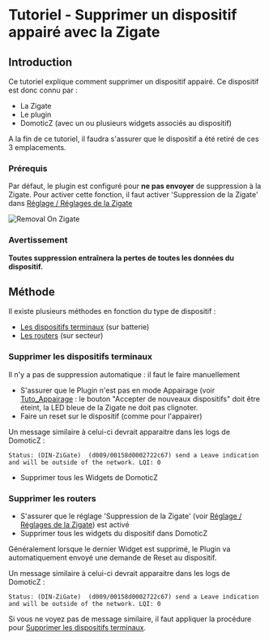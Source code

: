 # Tutoriel - Supprimer un dispositif appairé avec la Zigate


## Introduction

Ce tutoriel explique comment supprimer un dispositif appairé. 
Ce dispositif est donc connu par :
* La Zigate
* Le plugin
* DomoticZ (avec un ou plusieurs widgets associés au dispositif)

A la fin de ce tutoriel, il faudra s'assurer que le dispositif a été retiré de ces 3 emplacements.


### Prérequis

Par défaut, le plugin est configuré pour __ne pas envoyer__ de suppression à la Zigate. Pour activer cette fonction, il faut activer 'Suppression de la Zigate' dans [Réglage / Réglages de la Zigate](WebUI_Reglages.md#réglages-de-la-zigate)

![Removal On Zigate](https://github.com/pipiche38/Domoticz-Zigate-Wiki/blob/master/Images/EraseDeviceOnZigate.png)


### Avertissement

__Toutes suppression entraînera la pertes de toutes les données du dispositif.__


## Méthode

Il existe plusieurs méthodes en fonction du type de dispositif :

* [Les dispositifs terminaux](#supprimer-les-dispositifs-terminaux) (sur batterie)
* [Les routers](#supprimer-les-routers) (sur secteur)


### Supprimer les dispositifs terminaux

Il n'y a pas de suppression automatique : il faut le faire manuellement

* S'assurer que le Plugin n'est pas en mode Appairage (voir [Tuto_Appairage](Tuto_Appairage-dispositif.md) : le bouton "Accepter de nouveaux dispositifs" doit être éteint, la LED bleue de la Zigate ne doit pas clignoter.
* Faire un reset sur le dispositif (comme pour l'appairer)

Un message similaire à celui-ci devrait apparaitre dans les logs de DomoticZ :

`Status: (DIN-ZiGate)  (d009/00158d0002722c67) send a Leave indication and will be outside of the network. LQI: 0`

* Supprimer tous les Widgets de DomoticZ



### Supprimer les routers

* S'assurer que le réglage 'Suppression de la Zigate' (voir [Réglage / Réglages de la Zigate](WebUI_Reglages.md#réglages-de-la-zigate)) est activé
* Supprimer tous les widgets du dispositif dans DomoticZ

Généralement lorsque le dernier Widget est supprimé, le Plugin va automatiquement envoyé une demande de Reset au dispositif.

Un message similaire à celui-ci devrait apparaitre dans les logs de DomoticZ :

`Status: (DIN-ZiGate)  (d009/00158d0002722c67) send a Leave indication and will be outside of the network. LQI: 0`

Si vous ne voyez pas de message similaire, il faut appliquer la procédure pour [Supprimer les dispositifs terminaux](#supprimer-les-dispositifs-terminaux).
